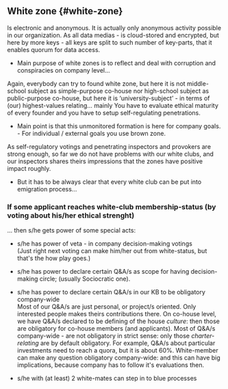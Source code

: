 ## White zone {#white-zone}

Is electronic and anonymous. It is actually only anonymous activity possible in our organization. As all data medias - is cloud-stored and encrypted, but here by more keys - all keys are split to such number of key-parts, that it enables quorum for data access.

*   Main purpose of white zones is to reflect and deal with corruption and conspiracies on company level...

Again, everybody can try to found white zone, but here it is not middle-school subject as simple-purpose co-house nor high-school subject as public-purpose co-house, but here it is ‘university-subject’ - in terms of (our) highest-values relating… mainly You have to evaluate ethical maturity of every founder and you have to setup self-regulating penetrations.

*   Main point is that this unmonitored formation is here for company goals. - For individual / external goals you use brown zone.

As self-regulatory votings and penetrating inspectors and provokers are strong enough, so far we do not have problems with our white clubs, and our inspectors shares theirs impressions that the zones have positive impact roughly.

*   But it has to be always clear that every white club can be put into emigration process…

### If some applicant reaches white-club membership-status (by voting about his/her ethical strenght)
... then s/he gets power of some special acts:

- s/he has power of veta - in company decision-making votings <br />
  (Just right next voting can make him/her out from white-status, but that's the how play goes.)

- s/he has power to declare certain Q&A/s as scope for having decision-making circle; (usually Sociocratic one).

- s/he has power to declare certain Q&A/s in our KB to be obligatory company-wide <br />
  Most of our Q&A/s are just personal, or project/s oriented. Only interested people makes theirs contributions there. On co-house level, we have Q&A/s declared to be defining of the house *culture*: then those are obligatory for co-house members (and applicants). Most of Q&A/s company-wide - are not obligatory in strict sense: only those *charter-relating* are by default obligatory. For example, Q&A/s about particular investments need to reach a quora, but it is about 60%. White-member can make any question obligatory company-wide: and this can have big implications, because company has to follow it's evaluations then.

- s/he with (at least) 2 white-mates can step in to blue processes

